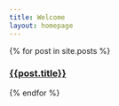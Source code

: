 ```yaml
---
title: Welcome
layout: homepage
---
```


{% for post in site.posts %}
  <h3><a href="{{post.url | prepend: site.baseurl}}">{{post.title}}</a></h3>
{% endfor %}
